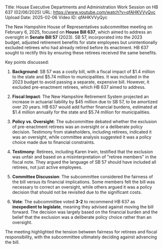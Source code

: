 Title: House Executive Departments and Administration Work Session on HB 637 (02/06/2025)
URL: https://www.youtube.com/watch?v=qfAHKVVyQyc
Upload Date: 2025-02-06
Video ID: qfAHKVVyQyc

The New Hampshire House of Representatives subcommittee meeting on February 6, 2025, focused on **House Bill 637**, which aimed to address an oversight in **Senate Bill 57** (2023). SB 57, incorporated into the 2023 budget, adjusted retirement benefits for state employees but unintentionally excluded retirees who had already retired before its enactment. HB 637 sought to rectify this by ensuring these retirees received the same benefits.

Key points discussed:

1. **Background**: SB 57 was a costly bill, with a fiscal impact of $1.4 million to the state and $5.74 million to municipalities. It was included in the 2023 budget to avoid passing a separate, expensive bill. However, it excluded pre-enactment retirees, which HB 637 aimed to address.

2. **Fiscal Impact**: The New Hampshire Retirement System projected an increase in actuarial liability by $45 million due to SB 57, to be amortized over 20 years. HB 637 would add further financial burdens, estimated at $1.4 million annually for the state and $5.74 million for municipalities.

3. **Policy vs. Oversight**: The subcommittee debated whether the exclusion of pre-enactment retirees was an oversight or a deliberate policy decision. Testimony from stakeholders, including retirees, indicated it was an oversight, while committee analysis suggested it was a policy choice made due to financial constraints.

4. **Testimony**: Retirees, including Karen Irwin, testified that the exclusion was unfair and based on a misinterpretation of "retiree members" in the fiscal note. They argued the language of SB 57 should have included all retirees, not just active employees.

5. **Committee Discussion**: The subcommittee considered the fairness of the bill versus its financial implications. Some members felt the bill was necessary to correct an oversight, while others argued it was a policy decision that should not be revisited due to the significant costs.

6. **Vote**: The subcommittee voted **3-2** to recommend HB 637 as **inexpedient to legislate**, meaning they advised against moving the bill forward. The decision was largely based on the financial burden and the belief that the exclusion was a deliberate policy choice rather than an oversight.

The meeting highlighted the tension between fairness for retirees and fiscal responsibility, with the subcommittee ultimately deciding against advancing the bill.